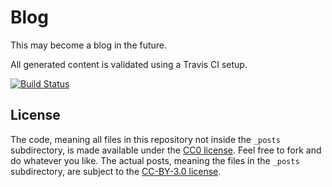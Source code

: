 Blog
===============

This may become a blog in the future.

All generated content is validated using a Travis CI setup.

[![Build Status](https://travis-ci.org/urdh/blog.svg?branch=gh-pages)](https://travis-ci.org/urdh/blog)

## License

The code, meaning all files in this repository not inside the `_posts`
subdirectory, is made available under the [CC0 license][cc0]. Feel free to
fork and do whatever you like. The actual posts, meaning the files in
the `_posts` subdirectory, are subject to the [CC-BY-3.0 license][ccby3].

[cc0]: http://creativecommons.org/publicdomain/zero/1.0/
[ccby3]: http://creativecommons.org/licenses/by/3.0/deed.sv
